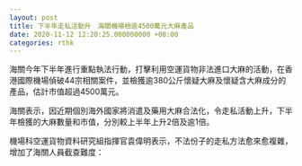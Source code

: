 ```yaml
---
layout: post
title: 下半年走私活動升　海關機場檢逾4500萬元大麻產品
date: 2020-11-12 12:20:25.000000000 +08:00
categories: rthk
---
```


海關今年下半年進行重點執法行動，打擊利用空運貨物非法進口大麻的活動，在香港國際機場偵破44宗相關案件，並檢獲逾380公斤懷疑大麻及懷疑含大麻成分的產品，估計市值超過4500萬元。

海關表示，因近期個別海外國家將消遣及藥用大麻合法化，令走私活動上升，下半年檢獲的大麻數量和市值，分別較上半年上升2倍及逾1倍。

機場科空運貨物資料研究組指揮官袁偉明表示，不法份子的走私方法愈來愈複雜，增加了海關人員截查難度：
